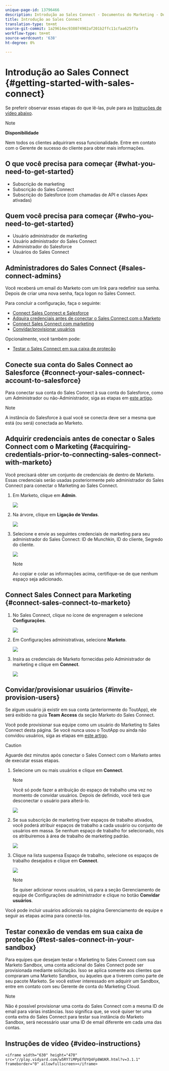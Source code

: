 ```yaml
---
unique-page-id: 13796466
description: Introdução ao Sales Connect - Documentos do Marketing - Documentação do produto
title: Introdução ao Sales Connect
translation-type: tm+mt
source-git-commit: 1a29614ec938074902af201b2ffc11cfaa625f7a
workflow-type: tm+mt
source-wordcount: '638'
ht-degree: 0%

---
```



# Introdução ao Sales Connect {#getting-started-with-sales-connect}

Se preferir observar essas etapas do que lê-las, pule para as [Instruções de vídeo abaixo](#video).

>[!NOTE]
>
>**Disponibilidade**
>
>Nem todos os clientes adquiriram essa funcionalidade. Entre em contato com o Gerente de sucesso do cliente para obter mais informações.

## O que você precisa para começar {#what-you-need-to-get-started}

* Subscrição de marketing
* Subscrição do Sales Connect
* Subscrição do Salesforce (com chamadas de API e classes Apex ativadas)

## Quem você precisa para começar {#who-you-need-to-get-started}

* Usuário administrador de marketing
* Usuário administrador do Sales Connect
* Administrador do Salesforce
* Usuários do Sales Connect

## Administradores do Sales Connect {#sales-connect-admins}

Você receberá um email do Marketo com um link para redefinir sua senha. Depois de criar uma nova senha, faça logon no Sales Connect.

Para concluir a configuração, faça o seguinte:

* [Connect Sales Connect e Salesforce](#sfdc)
* [Adquira credenciais antes de conectar o Sales Connect com o Marketo](#acquire)
* [Connect Sales Connect com marketing](#mkto)
* [Convidar/provisionar usuários](#IPU)

Opcionalmente, você também pode:

* [Testar o Sales Connect em sua caixa de proteção](#sandbox)

## Conecte sua conta do Sales Connect ao Salesforce {#connect-your-sales-connect-account-to-salesforce}

Para conectar sua conta do Sales Connect à sua conta do Salesforce, como um Administrador ou não-Administrador, siga as etapas em [este artigo](http://docs.marketo.com/x/JwDb).

>[!NOTE]
>
>A instância do Salesforce à qual você se conecta deve ser a mesma que está (ou será) conectada ao Marketo.

## Adquirir credenciais antes de conectar o Sales Connect com o Marketing {#acquiring-credentials-prior-to-connecting-sales-connect-with-marketo}

Você precisará obter um conjunto de credenciais de dentro de Marketo. Essas credenciais serão usadas posteriormente pelo administrador do Sales Connect para conectar o Marketing ao Sales Connect.

1. Em Marketo, clique em **Admin**.

   ![](assets/one.png)

1. Na árvore, clique em **Ligação de Vendas**.

   ![](assets/two.png)

1. Selecione e envie as seguintes credenciais de marketing para seu administrador do Sales Connect: ID de Munchkin, ID do cliente, Segredo do cliente.

   ![](assets/3.jpg)

   >[!NOTE]
   >
   >Ao copiar e colar as informações acima, certifique-se de que nenhum espaço seja adicionado.

## Connect Sales Connect para Marketing {#connect-sales-connect-to-marketo}

1. No Sales Connect, clique no ícone de engrenagem e selecione **Configurações**.

   ![](assets/four.png)

1. Em Configurações administrativas, selecione **Marketo**.

   ![](assets/eight.png)

1. Insira as credenciais de Marketo fornecidas pelo Administrador de marketing e clique em **Connect**.

   ![](assets/credentials.png)

## Convidar/provisionar usuários {#invite-provision-users}

Se algum usuário já existir em sua conta (anteriormente do ToutApp), ele será exibido na guia **Team Access** da seção Marketo do Sales Connect.

Você pode provisionar sua equipe como um usuário do Marketing to Sales Connect desta página. Se você nunca usou o ToutApp ou ainda não convidou usuários, siga as etapas em [este artigo](http://docs.marketo.com/display/TOUT/Invite+Team+Members).

>[!CAUTION]
>
>Aguarde dez minutos após conectar o Sales Connect com o Marketo antes de executar essas etapas.

1. Selecione um ou mais usuários e clique em **Connect**.

   >[!NOTE]
   >
   >Você só pode fazer a atribuição do espaço de trabalho uma vez no momento de convidar usuários. Depois de definido, você terá que desconectar o usuário para alterá-lo.

   ![](assets/users.png)

1. Se sua subscrição de marketing tiver espaços de trabalho ativados, você poderá atribuir espaços de trabalho a cada usuário ou conjunto de usuários em massa. Se nenhum espaço de trabalho for selecionado, nós os atribuiremos à área de trabalho de marketing padrão.

   ![](assets/nine.jpg)

1. Clique na lista suspensa Espaço de trabalho, selecione os espaços de trabalho desejados e clique em **Connect**.

   ![](assets/ten.png)

   >[!NOTE]
   >
   >Se quiser adicionar novos usuários, vá para a seção Gerenciamento de equipe de Configurações de administrador e clique no botão **Convidar usuários**.

Você pode incluir usuários adicionais na página Gerenciamento de equipe e seguir as etapas acima para conectá-los.

## Testar conexão de vendas em sua caixa de proteção {#test-sales-connect-in-your-sandbox}

Para equipes que desejam testar o Marketing to Sales Connect com sua Marketo Sandbox, uma conta adicional do Sales Connect pode ser provisionada mediante solicitação. Isso se aplica somente aos clientes que compraram uma Marketo Sandbox, ou àqueles que a tiverem como parte de seu pacote Marketo. Se você estiver interessado em adquirir um Sandbox, entre em contato com seu Gerente de conta do Marketing Cloud.

>[!NOTE]
>
>Não é possível provisionar uma conta do Sales Connect com a mesma ID de email para várias instâncias. Isso significa que, se você quiser ter uma conta extra do Sales Connect para testar sua instância do Marketo Sandbox, será necessário usar uma ID de email diferente em cada uma das contas.

## Instruções de vídeo {#video-instructions}

`<iframe width="630" height="470" src="//play.vidyard.com/w5RY7iMPpEfUYQ4Fp8WUKR.html?v=3.1.1" frameborder="0" allowfullscreen></iframe>`
